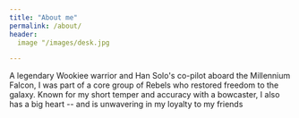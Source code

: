 ```yaml
---
title: "About me"
permalink: /about/
header:
  image "/images/desk.jpg

---
```

A legendary Wookiee warrior and Han Solo's co-pilot aboard the Millennium Falcon, I was part of a core group of Rebels who restored freedom to the galaxy. Known for my short temper and accuracy with a bowcaster, I also has a big heart -- and is unwavering in my loyalty to my friends
